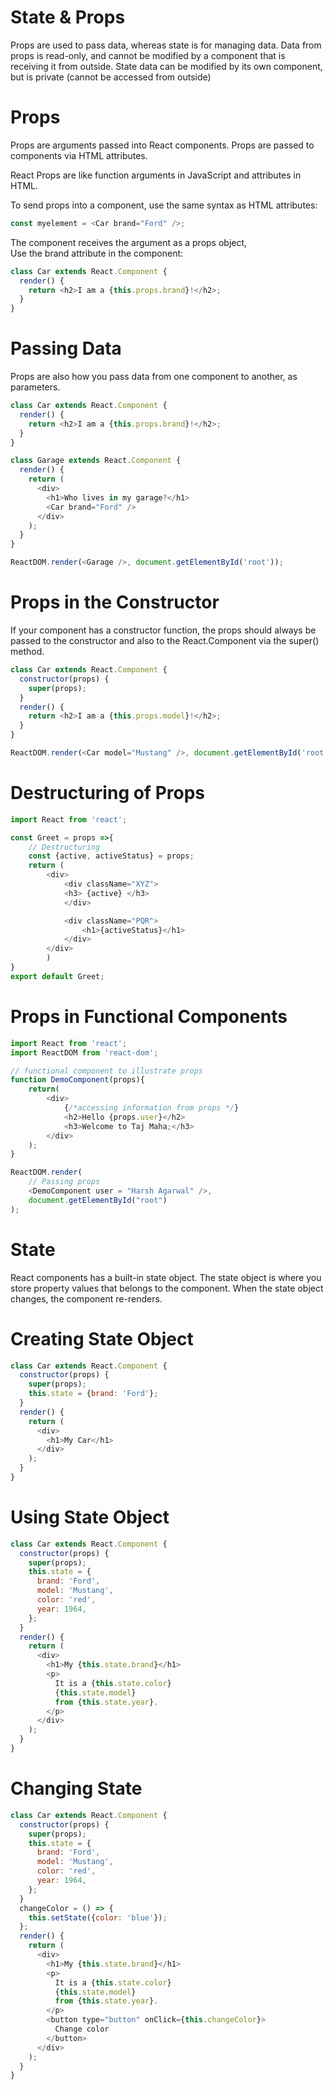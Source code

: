 # State & Props

Props are used to pass data, whereas state is for managing data. Data from props is read-only, and cannot be modified by a component that is receiving it from outside. State data can be modified by its own component, but is private (cannot be accessed from outside)

# Props

Props are arguments passed into React components. Props are passed to components via HTML attributes.

React Props are like function arguments in JavaScript and attributes in HTML.

To send props into a component, use the same syntax as HTML attributes:

```js
const myelement = <Car brand="Ford" />;
```

The component receives the argument as a props object,<br/> Use the brand attribute in the component:

```js
class Car extends React.Component {
  render() {
    return <h2>I am a {this.props.brand}!</h2>;
  }
}
```

# Passing Data
Props are also how you pass data from one component to another, as parameters.

```js
class Car extends React.Component {
  render() {
    return <h2>I am a {this.props.brand}!</h2>;
  }
}

class Garage extends React.Component {
  render() {
    return (
      <div>
        <h1>Who lives in my garage?</h1>
        <Car brand="Ford" />
      </div>
    );
  }
}

ReactDOM.render(<Garage />, document.getElementById('root'));
```

# Props in the Constructor

If your component has a constructor function, the props should always be passed to the constructor and also to the React.Component via the super() method.

```js
class Car extends React.Component {
  constructor(props) {
    super(props);
  }
  render() {
    return <h2>I am a {this.props.model}!</h2>;
  }
}

ReactDOM.render(<Car model="Mustang" />, document.getElementById('root'));
```

# Destructuring of Props
```js
import React from 'react';

const Greet = props =>{
	// Destructuring
	const {active, activeStatus} = props;
	return (
		<div>
			<div className="XYZ">
			<h3> {active} </h3>
			</div>

			<div className="PQR">
				<h1>{activeStatus}</h1>
			</div>
		</div>
		)
}
export default Greet;

```

# Props in Functional Components
```js
import React from 'react';
import ReactDOM from 'react-dom';

// functional component to illustrate props
function DemoComponent(props){
	return(
		<div>
			{/*accessing information from props */}
			<h2>Hello {props.user}</h2>
			<h3>Welcome to Taj Maha;</h3>
		</div>
	);
}

ReactDOM.render(
	// Passing props
	<DemoComponent user = "Harsh Agarwal" />,
	document.getElementById("root")
);

```
# State

React components has a built-in state object. The state object is where you store property values that belongs to the component. When the state object changes, the component re-renders.

# Creating State Object

```js title="Creating State Object"
class Car extends React.Component {
  constructor(props) {
    super(props);
    this.state = {brand: 'Ford'};
  }
  render() {
    return (
      <div>
        <h1>My Car</h1>
      </div>
    );
  }
}
```

# Using State Object

```js title="Using State Object"
class Car extends React.Component {
  constructor(props) {
    super(props);
    this.state = {
      brand: 'Ford',
      model: 'Mustang',
      color: 'red',
      year: 1964,
    };
  }
  render() {
    return (
      <div>
        <h1>My {this.state.brand}</h1>
        <p>
          It is a {this.state.color}
          {this.state.model}
          from {this.state.year}.
        </p>
      </div>
    );
  }
}
```

# Changing State

```js title="Changing State"
class Car extends React.Component {
  constructor(props) {
    super(props);
    this.state = {
      brand: 'Ford',
      model: 'Mustang',
      color: 'red',
      year: 1964,
    };
  }
  changeColor = () => {
    this.setState({color: 'blue'});
  };
  render() {
    return (
      <div>
        <h1>My {this.state.brand}</h1>
        <p>
          It is a {this.state.color}
          {this.state.model}
          from {this.state.year}.
        </p>
        <button type="button" onClick={this.changeColor}>
          Change color
        </button>
      </div>
    );
  }
}
```
